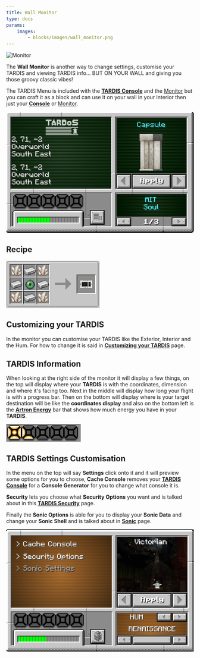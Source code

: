 ```yaml
---
title: Wall Monitor
type: docs
params:
    images:
        - blocks/images/wall_monitor.png
---
```


![Monitor](images/wall_monitor.png)

The **Wall Monitor** is another way to change settings, customise your TARDIS and viewing TARDIS info... BUT ON YOUR WALL and giving you those groovy classic vibes!

The TARDIS Menu is included with the [**TARDIS Console**](../console) and the [Monitor](../monitor) but you can craft it as a block and can use it on your wall in your interior then just your [**Console**](../console) or [Monitor](../monitor).

![Monitor Menu](images/monitor/screen.png)

## Recipe
![crafting-grid](images/monitor/wall-monitor_recipe.png)

## Customizing your TARDIS
In the monitor you can customise your TARDIS like the Exterior, Interior and the Hum. For how to change it is said in [**Customizing your TARDIS**](../../mechanics/customizing) page.

## TARDIS Information
When looking at the right side of the monitor it will display a few things, on the top will display where your **TARDIS** is with the coordinates, dimension and where it's facing too. Next in the middle will display how long your flight is with a progress bar. Then on the bottom will display where is your target destination will be like the **coordinates display** and also on the bottom left is the [**Artron Energy**](../../mechanics/artron) bar that shows how much energy you have in your **TARDIS**.

![Flight Bar](images/monitor/flight-bar.png)

## TARDIS Settings Customisation
In the menu on the top will say **Settings** click onto it and it will preview some options for you to choose, **Cache Console** removes your [**TARDIS Console**](../console) for a **Console Generator** for you to change what console it is. 

**Security** lets you choose what **Security Options** you want and is talked about in this [**TARDIS Security**](../../tardis/security) page. 

Finally the **Sonic Options** is able for you to display your **Sonic Data** and change your **Sonic Shell** and is talked about in [**Sonic**](../../items/sonic) page. 

![Settings](images/monitor/settings.png)
